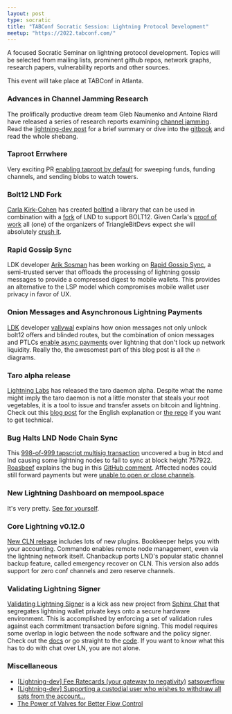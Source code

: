 ```yaml
---
layout: post
type: socratic
title: "TABConf Socratic Session: Lightning Protocol Development"
meetup: "https://2022.tabconf.com/"
---
```


A focused Socratic Seminar on lightning protocol development. Topics will be selected from 
mailing lists, prominent github repos, network graphs, research papers, vulnerability reports 
and other sources.

This event will take place at TABConf in Atlanta.


### Advances in Channel Jamming Research

The prolifically productive dream team Gleb Naumenko and Antoine Riard have released a series of research reports examining [channel jamming](https://bitcoinops.org/en/topics/channel-jamming-attacks/). Read the [lightning-dev post](https://lists.linuxfoundation.org/pipermail/lightning-dev/2022-August/003673.html) for a brief summary or dive into the [gitbook](https://jamming-dev.github.io/book/) and read the whole shebang.


### Taproot Errwhere

Very exciting PR [enabling taproot by default](https://github.com/lightningnetwork/lnd/pull/6810) for sweeping funds, funding channels, and sending blobs to watch towers.


### Bolt12 LND Fork

[Carla Kirk-Cohen](https://twitter.com/actuallycarlakc) has created [boltlnd](https://github.com/carlaKC/boltnd) a library that can be used in combination with a [fork](https://github.com/carlaKC/lnd/tree/offers-boltnd) of LND to support BOLT12. Given Carla's [proof of work](https://github.com/carlaKC) all (one) of the organizers of TriangleBitDevs expect she will absolutely [crush it](https://media.tenor.com/x_I_Ubn-ZyMAAAAC/the-rascals-kid.gif).


### Rapid Gossip Sync

LDK developer [Arik Sosman](https://twitter.com/arikaleph) has been working on [Rapid Gossip Sync](https://lightningdevkit.org/blog/announcing-rapid-gossip-sync/), a semi-trusted server that offloads the processing of lightning gossip messages to provide a compressed digest to mobile wallets. This provides an alternative to the LSP model which compromises mobile wallet user privacy in favor of UX. 


### Onion Messages and Asynchronous Lightning Payments
[LDK](https://lightningdevkit.org/) developer [vallywal](https://twitter.com/vallywal) explains how onion messages not only unlock bolt12 offers and blinded routes, but the combination of onion messages and PTLCs [enable async payments](https://lightningdevkit.org/blog/onion-messages-demystified/) over lightning that don't lock up network liquidity. Really tho, the awesomest part of this blog post is all the 🔥 diagrams.


### Taro alpha release

[Lightning Labs](https://lightning.engineering/) has released the taro daemon alpha. Despite what the name might imply the taro daemon is not a little monster that steals your root vegetables, it is a tool to issue and transfer assets on bitcoin and lightning. Check out this [blog post](https://lightning.engineering/posts/2022-9-28-taro-launch/) for the English explanation or [the repo](https://github.com/lightninglabs/taro/) if you want to get technical.


### Bug Halts LND Node Chain Sync

This [998-of-999 tapscript multisig transaction](https://twitter.com/brqgoo/status/1579216353780957185) uncovered a bug in btcd and lnd causing some lightning nodes to fail to sync at block height 757922. [Roasbeef](https://twitter.com/roasbeef) explains the bug in this [GitHub comment](https://github.com/lightningnetwork/lnd/issues/7002#issuecomment-1272654613). Affected nodes could still forward payments but were [unable to open or close channels](https://twitter.com/roasbeef/status/1579276764529860610).


### New Lightning Dashboard on mempool.space

It's very pretty. [See for yourself](https://mempool.space/lightning).


### Core Lightning v0.12.0

[New CLN release](https://blog.blockstream.com/core-lightning-v0-12-0/) includes lots of new plugins. Bookkeeper helps you with your accounting. Commando enables remote node management, even via the lightning network itself. Chanbackup ports LND's popular static channel backup feature, called emergency recover on CLN. This version also adds support for zero conf channels and zero reserve channels.


### Validating Lightning Signer

[Validating Lightning Signer](https://vls.tech/intro/) is a kick ass new project from [Sphinx Chat](https://sphinx.chat/) that segregates lightning wallet private keys onto a secure hardware environment. This is accomplished by enforcing a set of validation rules against each commitment transaction before signing. This model requires some overlap in logic between the node software and the policy signer. Check out the [docs](https://gitlab.com/lightning-signer/docs) or go straight to the [code](https://gitlab.com/lightning-signer/validating-lightning-signer). If you want to know what this has to do with chat over LN, you are not alone.


### Miscellaneous

- [\[Lightning-dev\] Fee Ratecards (your gateway to negativity)](https://lists.linuxfoundation.org/pipermail/lightning-dev/2022-September/003685.html)
[satsoverflow](https://satsoverflow.io/)
- [\[Lightning-dev\] Supporting a custodial user who wishes to withdraw all sats from the account...](https://lists.linuxfoundation.org/pipermail/lightning-dev/2022-August/003674.html)
- [The Power of Valves for Better Flow Control](https://blog.bitmex.com/the-power-of-htlc_maximum_msat-as-a-control-valve-for-better-flow-control-improved-reliability-and-lower-expected-payment-failure-rates-on-the-lightning-network/)
